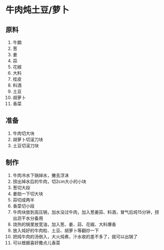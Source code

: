 # 牛肉炖土豆/萝卜

## 原料

1. 牛腩
2. 葱
3. 姜
4. 蒜
5. 花椒
6. 大料
7. 桂皮
8. 料酒
9. 土豆
10. 胡萝卜
11. 香菜

## 准备

1. 牛肉切大块
2. 胡萝卜切滚刀块
3. 土豆切滚刀块

## 制作

1. 牛肉冷水下锅焯水，撇去浮沫
2. 捞出焯水后的牛肉，切2cm大小的小块
3. 葱切大段
4. 姜拍一下切大块
5. 蒜切成两半
6. 香菜切小段
7. 牛肉块放到高压锅，加水没过牛肉，加入葱姜蒜、料酒，冒气后炖15分钟，捞出沥干水分备用
8. 烧热的锅里放宽油，加入葱、姜、蒜、花椒、大料爆香
9. 放入炖好的牛肉粒、土豆、胡萝卜等翻炒一下
10. 把炖牛肉的汤倒入，大火炖煮，汁水收的差不多了，就可以出锅了
11. 可以根据喜好撒点儿香菜

